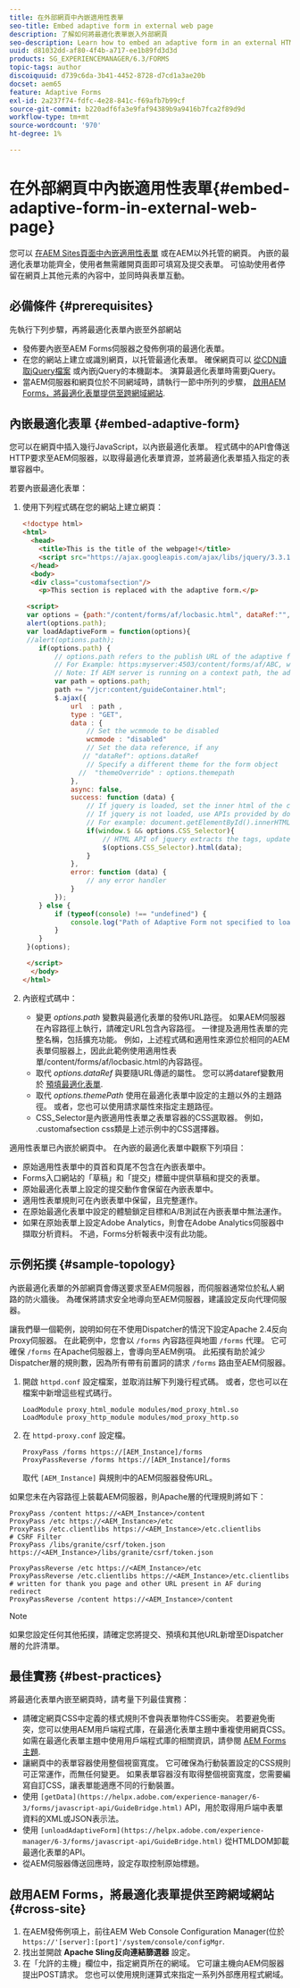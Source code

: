 ```yaml
---
title: 在外部網頁中內嵌適用性表單
seo-title: Embed adaptive form in external web page
description: 了解如何將最適化表單嵌入外部網頁
seo-description: Learn how to embed an adaptive form in an external HTML web page
uuid: d81032dd-af80-4f4b-a717-ee1b89fd3d3d
products: SG_EXPERIENCEMANAGER/6.3/FORMS
topic-tags: author
discoiquuid: d739c6da-3b41-4452-8728-d7cd1a3ae20b
docset: aem65
feature: Adaptive Forms
exl-id: 2a237f74-fdfc-4e28-841c-f69afb7b99cf
source-git-commit: b220adf6fa3e9faf94389b9a9416b7fca2f89d9d
workflow-type: tm+mt
source-wordcount: '970'
ht-degree: 1%

---
```


# 在外部網頁中內嵌適用性表單{#embed-adaptive-form-in-external-web-page}

您可以 [在AEM Sites頁面中內嵌適用性表單](/help/forms/using/embed-adaptive-form-aem-sites.md) 或在AEM以外托管的網頁。 內嵌的最適化表單功能齊全，使用者無需離開頁面即可填寫及提交表單。 可協助使用者停留在網頁上其他元素的內容中，並同時與表單互動。

## 必備條件 {#prerequisites}

先執行下列步驟，再將最適化表單內嵌至外部網站

* 發佈要內嵌至AEM Forms伺服器之發佈例項的最適化表單。
* 在您的網站上建立或識別網頁，以托管最適化表單。 確保網頁可以 [從CDN讀取jQuery檔案](https://ajax.googleapis.com/ajax/libs/jquery/3.3.1/jquery.min.js) 或內嵌jQuery的本機副本。 演算最適化表單時需要jQuery。
* 當AEM伺服器和網頁位於不同網域時，請執行一節中所列的步驟， [啟用AEM Forms，將最適化表單提供至跨網域網站](#cross-site).

## 內嵌最適化表單 {#embed-adaptive-form}

您可以在網頁中插入幾行JavaScript，以內嵌最適化表單。 程式碼中的API會傳送HTTP要求至AEM伺服器，以取得最適化表單資源，並將最適化表單插入指定的表單容器中。

若要內嵌最適化表單：

1. 使用下列程式碼在您的網站上建立網頁：

   ```html
   <!doctype html>
   <html>
     <head>
       <title>This is the title of the webpage!</title>
       <script src="https://ajax.googleapis.com/ajax/libs/jquery/3.3.1/jquery.min.js"></script>
     </head>
     <body>
     <div class="customafsection"/>
       <p>This section is replaced with the adaptive form.</p>
   
    <script>
    var options = {path:"/content/forms/af/locbasic.html", dataRef:"", themepath:"", CSS_Selector:".customafsection"};
    alert(options.path);
    var loadAdaptiveForm = function(options){
    //alert(options.path);
       if(options.path) {
           // options.path refers to the publish URL of the adaptive form
           // For Example: https:myserver:4503/content/forms/af/ABC, where ABC is the adaptive form
           // Note: If AEM server is running on a context path, the adaptive form URL must contain the context path
           var path = options.path;
           path += "/jcr:content/guideContainer.html";
           $.ajax({
               url  : path ,
               type : "GET",
               data : {
                   // Set the wcmmode to be disabled
                   wcmmode : "disabled"
                   // Set the data reference, if any
                  // "dataRef": options.dataRef
                   // Specify a different theme for the form object
                 //  "themeOverride" : options.themepath
               },
               async: false,
               success: function (data) {
                   // If jquery is loaded, set the inner html of the container
                   // If jquery is not loaded, use APIs provided by document to set the inner HTML but these APIs would not evaluate the script tag in HTML as per the HTML5 spec
                   // For example: document.getElementById().innerHTML
                   if(window.$ && options.CSS_Selector){
                       // HTML API of jquery extracts the tags, updates the DOM, and evaluates the code embedded in the script tag.
                       $(options.CSS_Selector).html(data);
                   }
               },
               error: function (data) {
                   // any error handler
               }
           });
       } else {
           if (typeof(console) !== "undefined") {
               console.log("Path of Adaptive Form not specified to loadAdaptiveForm");
           }
       }
    }(options);
   
    </script>
     </body>
   </html>
   ```

1. 內嵌程式碼中：

   * 變更 *options.path* 變數與最適化表單的發佈URL路徑。 如果AEM伺服器在內容路徑上執行，請確定URL包含內容路徑。 一律提及適用性表單的完整名稱，包括擴充功能。   例如，上述程式碼和適用性來源位於相同的AEM表單伺服器上，因此此範例使用適用性表單/content/forms/af/locbasic.html的內容路徑。
   * 取代 *options.dataRef* 與要隨URL傳遞的屬性。 您可以將dataref變數用於 [預填最適化表單](/help/forms/using/prepopulate-adaptive-form-fields.md).
   * 取代 *options.themePath* 使用在最適化表單中設定的主題以外的主題路徑。 或者，您也可以使用請求屬性來指定主題路徑。
   * CSS_Selector是內嵌適用性表單之表單容器的CSS選取器。 例如， .customafsection css類是上述示例中的CSS選擇器。

適用性表單已內嵌於網頁中。 在內嵌的最適化表單中觀察下列項目：

* 原始適用性表單中的頁首和頁尾不包含在內嵌表單中。
* Forms入口網站的「草稿」和「提交」標籤中提供草稿和提交的表單。
* 原始最適化表單上設定的提交動作會保留在內嵌表單中。
* 適用性表單規則可在內嵌表單中保留，且完整運作。
* 在原始最適化表單中設定的體驗鎖定目標和A/B測試在內嵌表單中無法運作。
* 如果在原始表單上設定Adobe Analytics，則會在Adobe Analytics伺服器中擷取分析資料。 不過，Forms分析報表中沒有此功能。

## 示例拓撲 {#sample-topology}

內嵌最適化表單的外部網頁會傳送要求至AEM伺服器，而伺服器通常位於私人網路的防火牆後。 為確保將請求安全地導向至AEM伺服器，建議設定反向代理伺服器。

讓我們舉一個範例，說明如何在不使用Dispatcher的情況下設定Apache 2.4反向Proxy伺服器。 在此範例中，您會以 `/forms` 內容路徑與地圖 `/forms` 代理。 它可確保 `/forms` 在Apache伺服器上，會導向至AEM例項。 此拓撲有助於減少Dispatcher層的規則數，因為所有帶有前置詞的請求 `/forms` 路由至AEM伺服器。

1. 開啟 `httpd.conf` 設定檔案，並取消註解下列幾行程式碼。 或者，您也可以在檔案中新增這些程式碼行。

   ```text
   LoadModule proxy_html_module modules/mod_proxy_html.so
   LoadModule proxy_http_module modules/mod_proxy_http.so
   ```

1. 在 `httpd-proxy.conf` 設定檔。

   ```text
   ProxyPass /forms https://[AEM_Instance]/forms
   ProxyPassReverse /forms https://[AEM_Instance]/forms
   ```

   取代 `[AEM_Instance]` 與規則中的AEM伺服器發佈URL。

如果您未在內容路徑上裝載AEM伺服器，則Apache層的代理規則將如下：

```text
ProxyPass /content https://<AEM_Instance>/content
ProxyPass /etc https://<AEM_Instance>/etc
ProxyPass /etc.clientlibs https://<AEM_Instance>/etc.clientlibs
# CSRF Filter
ProxyPass /libs/granite/csrf/token.json https://<AEM_Instance>/libs/granite/csrf/token.json

ProxyPassReverse /etc https://<AEM_Instance>/etc
ProxyPassReverse /etc.clientlibs https://<AEM_Instance>/etc.clientlibs
# written for thank you page and other URL present in AF during redirect
ProxyPassReverse /content https://<AEM_Instance>/content
```

>[!NOTE]
>
>如果您設定任何其他拓撲，請確定您將提交、預填和其他URL新增至Dispatcher層的允許清單。

## 最佳實務 {#best-practices}

將最適化表單內嵌至網頁時，請考量下列最佳實務：

* 請確定網頁CSS中定義的樣式規則不會與表單物件CSS衝突。 若要避免衝突，您可以使用AEM用戶端程式庫，在最適化表單主題中重複使用網頁CSS。 如需在最適化表單主題中使用用戶端程式庫的相關資訊，請參閱 [AEM Forms主題](../../forms/using/themes.md).
* 讓網頁中的表單容器使用整個視窗寬度。 它可確保為行動裝置設定的CSS規則可正常運作，而無任何變更。 如果表單容器沒有取得整個視窗寬度，您需要編寫自訂CSS，讓表單能適應不同的行動裝置。
* 使用 `[getData](https://helpx.adobe.com/experience-manager/6-3/forms/javascript-api/GuideBridge.html)` API，用於取得用戶端中表單資料的XML或JSON表示法。
* 使用 `[unloadAdaptiveForm](https://helpx.adobe.com/experience-manager/6-3/forms/javascript-api/GuideBridge.html)` 從HTMLDOM卸載最適化表單的API。
* 從AEM伺服器傳送回應時，設定存取控制原始標題。

## 啟用AEM Forms，將最適化表單提供至跨網域網站 {#cross-site}

1. 在AEM發佈例項上，前往AEM Web Console Configuration Manager(位於 `https://'[server]:[port]'/system/console/configMgr`.
1. 找出並開啟 **Apache Sling反向連結篩選器** 設定。
1. 在「允許的主機」欄位中，指定網頁所在的網域。 它可讓主機向AEM伺服器提出POST請求。 您也可以使用規則運算式來指定一系列外部應用程式網域。
